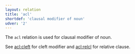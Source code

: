 ```yaml
---
layout: relation
title: 'acl'
shortdef: 'clausal modifier of noun'
udver: '2'
---
```


The `acl` relation is used for clausal modifier of noun.

See [acl:cleft]() for cleft modifier and [acl:relcl]() for relative clause.

